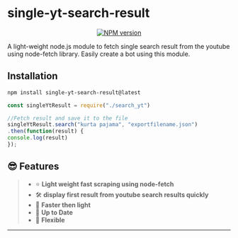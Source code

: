 single-yt-search-result
==========

<div align="center">
  <p> 
<a href="https://www.npmjs.com/package/single-yt-search-result"><img src="https://img.shields.io/npm/v/single-yt-search-result.svg?=3600" alt="NPM version" /></a>
  </p>
</div>


A light-weight node.js module to fetch single search result from the youtube using node-fetch library.
Easily create a bot using this module.

 
## **Installation** 
```sh
npm install single-yt-search-result@latest
```
```js
const singleYtResult = require("./search_yt")

//Fetch result and save it to the file
singleYtResult.search("kurta pajama", "exportfilename.json")
.then(function(result) {
console.log(result)
});
```

## 😎 **Features**
> 
> - ⭐️ **Light weight fast scraping using node-fetch**
> - 🛠 **display first result from youtube search results quickly** 
> - 👀 **Faster then light**
> - 💪 **Up to Date** 
> - 🤖 **Flexible**

***